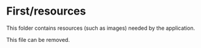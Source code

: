 # First/resources

This folder contains resources (such as images) needed by the application. 

This file can be removed.
